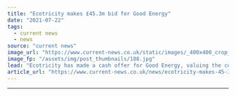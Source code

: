 ```yaml
---
title: "Ecotricity makes £45.3m bid for Good Energy"
date: "2021-07-22"
tags: 
  - current news
  - news
source: "current news"
image_url: "https://www.current-news.co.uk/static/images/_400x400_crop_center-center/Dale_Vince_--_Ecotricity.jpg"
image_fp: "/assets/img/post_thumbnails/108.jpg"
lead: "Ecotricity has made a cash offer for Good Energy, valuing the company at £45.3 million excluding the shares it already owns, or £59.6 million when included."
article_url: "https://www.current-news.co.uk/news/ecotricity-makes-45-3m-bid-for-good-energy?utm_source=rss-feeds&utm_medium=rss&utm_campaign=rss"
---
```


---
